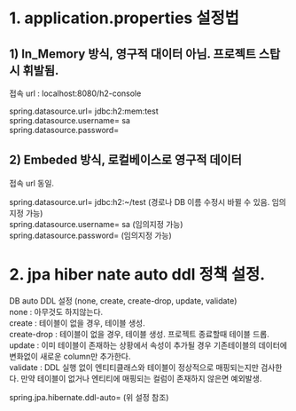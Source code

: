 # 1. application.properties 설정법

  ## 1) In_Memory 방식, 영구적 대이터 아님. 프로젝트 스탑 시 휘발됨.</br>
  접속 url : localhost:8080/h2-console</br>
  
  spring.datasource.url= jdbc:h2:mem:test</br>
  spring.datasource.username= sa</br>
  spring.datasource.password=

  ## 2) Embeded 방식, 로컬베이스로 영구적 데이터</br>
  접속 url 동일.</br>
  
  spring.datasource.url= jdbc:h2:~/test (경로나 DB 이름 수정시 바뀔 수 있음. 임의지정 가능)</br>
  spring.datasource.username= sa (임의지정 가능)</br>
  spring.datasource.password= (임의지정 가능)

# 2. jpa hiber nate auto ddl 정책 설정.

  DB auto DDL 설정 (none, create, create-drop, update, validate)</br>
  none : 아무것도 하지않는다.</br>
  create : 테이블이 없을 경우, 테이블 생성.</br>
  create-drop : 테이블이 없을 경우, 테이블 생성. 프로젝트 종료할때 테이블 드롭.</br>
  update : 이미 테이블이 존재하는 상황에서 속성이 추가될 경우 기존테이블의 데이터에 변화없이 새로운 column만 추가한다.</br>
  validate : DDL 실행 없이 엔티티클래스와 테이블이 정상적으로 매핑되는지만 검사한다. 만약 테이블이 없거나 엔티티에 매핑되는 컬럼이 존재하지 않은면 예외발생.

  spring.jpa.hibernate.ddl-auto= (위 설정 참조)

